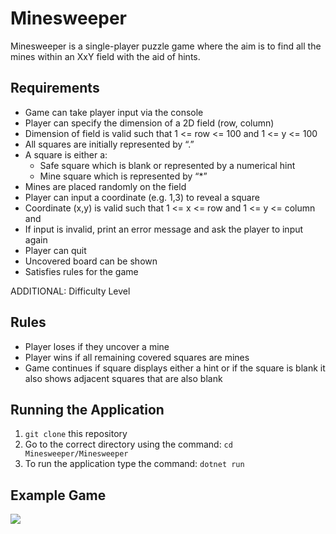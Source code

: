 # Minesweeper

Minesweeper is a single-player puzzle game where the aim is to find all the mines within an XxY field with the aid of hints.

## Requirements

- Game can take player input via the console
- Player can specify the dimension of a 2D field (row, column)
- Dimension of field is valid such that 1 <= row <= 100 and 1 <= y <= 100
- All squares are initially represented by “.”
- A square is either a:
    - Safe square which is blank or represented by a numerical hint
    - Mine square which is represented by “*”
- Mines are placed randomly on the field
- Player can input a coordinate (e.g. 1,3) to reveal a square
- Coordinate (x,y) is valid such that 1 <= x <= row and 1 <= y <= column and
- If input is invalid, print an error message and ask the player to input again
- Player can quit 
- Uncovered board can be shown
- Satisfies rules for the game

ADDITIONAL: Difficulty Level

## Rules

-   Player loses if they uncover a mine
-   Player wins if all remaining covered squares are mines
-   Game continues if square displays either a hint or if the square is blank it also shows adjacent squares that are also blank

## Running the Application

1. `git clone` this repository
2. Go to the correct directory using the command: `cd Minesweeper/Minesweeper`
3. To run the application type the command: `dotnet run`

## Example Game

<img src="https://lh3.google.com/u/0/d/1zAOEIclAVP2jk2-pF4NjhLA7gmx_iHut=w3360-h1764-iv1">
